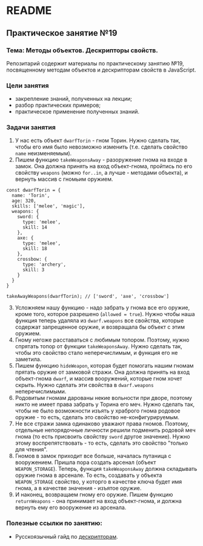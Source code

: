 # README

## Практическое занятие №19

### Тема: Методы объектов. Дескрипторы свойств.

Репозитарий содержит материалы по практическому занятию №19, посвященному методам объектов и дескрипторам свойств в JavaScript.

### Цели занятия
- закрепление знаний, полученных на лекции;
- разбор практических примеров;
- практическое применение полученных знаний.

### Задачи занятия
1. У нас есть объект `dwarfTorin` - гном Торин. Нужно сделать так, чтобы его имя было невозможно изменить (т.е. сделать свойство `name` неизменяемым).
2. Пишем функцию `takeWeaponsAway` - разоружение гнома на входе в замок. Она должна принять на вход объект-гнома, пройтись по его свойству `weapons` (можно `for..in`, а лучше - методами объекта), и вернуть массив с гномьим оружием.
```
const dwarfTorin = {
  name: 'Torin',
  age: 320,
  skills: ['melee', 'magic'],
  weapons: {
    sword: {
      type: 'melee',
      skill: 14
    },
    axe: {
      type: 'melee',
      skill: 18
    },
    crossbow: {
      type: 'archery',
      skill: 3
    }
  }
}

takeAwayWeapons(dwarfTorin); // ['sword', 'axe', 'crossbow']
```
3. Усложняем нашу функцию - надо забрать у гнома все его оружие, кроме того, которое разрешено (`allowed = true`). Нужно чтобы наша функция теперь удаляла из `dwarf.weapons` все свойства, которые содержат запрещенное оружие, и возвращала бы объект с этим оружием.
4. Гному негоже расставаться с любимым топором. Поэтому, нужно спрятать топор от функции `takeWeaponsAway`. Нужно сделать так, чтобы это свойство стало неперечислимым, и функция его не заметила.
5. Пишем функцию `hideWeapon`, которая будет помогать нашим гномам прятать оружие от замковой стражи. Она должна принять на вход объект-гнома `dwarf`, и массив вооружений, которые гном хочет скрыть. Нужно сделать эти свойства в `dwarf.weapons` неперечислимыми.
6. Родовитым гномам дарованы некие вольности при дворе, поэтому никто не имеет права забрать у Торина его меч. Нужно сделать так, чтобы не было возможности изъять у храброго гнома родовое оружие - то есть, сделать это свойство не-конфигурируемым.
7. Не все стражи замка одинаково уважают права гномов. Поэтому, отдельные непорядочные личности решили подменить родовой меч гнома (то есть присвоить свойству `sword` другое значение). Нужно этому воспрепятствовать - то есть, сделать это свойство "только для чтения".
8. Гномов в замок приходит все больше, началась путаница с вооружением. Пришла пора создать арсенал (объект `WEAPON_STORAGE`). Теперь, функция `takeWeaponsAway` должна складывать оружие гнома в арсенале. То есть, создавать у объекта `WEAPON_STORAGE` свойство, у которго в качестве ключа будет имя гнома, а в качестве значения - изъятое оружие.
9. И наконец, возвращаем гному его оружие. Пишем функцию `returnWeapons` - она принимает на вход объект-гнома,  и должна вернуть ему его вооружение из арсенала.

### Полезные ссылки по занятию:
 - Русскоязычный гайд по [дескрипторам](https://learn.javascript.ru/property-descriptors).
